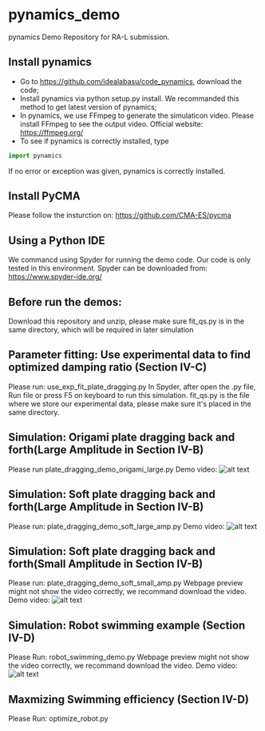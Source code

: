 # pynamics_demo
pynamics Demo Repository for RA-L submission. 
## Install pynamics
* Go to https://github.com/idealabasu/code_pynamics, download the code;
* Install pynamics via python setup.py install. We recommanded this method to get latest version of pynamics;
* In pynamics, we use FFmpeg to generate the simulaticon video. Please install FFmpeg to see the output video. Official website: https://ffmpeg.org/
* To see if pynamics is correctly installed, type 
```python
import pynamics
```
If no error or exception was given, pynamics is correctly installed.

 ## Install PyCMA
Please follow the insturction on: https://github.com/CMA-ES/pycma
## Using a Python IDE
We commancd using Spyder for running the demo code. Our code is only tested in this environment. Spyder can be downloaded from: https://www.spyder-ide.org/
## Before run the demos:
Download this repository and unzip, please make sure fit_qs.py is in the same directory, which will be required in later simulation
## Parameter fitting: Use experimental data to find optimized damping ratio (Section IV-C)
Please run: use_exp_fit_plate_dragging.py  In Spyder, after open the .py file, Run file or press F5 on keyboard to run this simulation.
fit_qs.py is the file where we store our experimental data, please make sure it's placed in the same directory.

## Simulation: Origami plate dragging back and forth(Large Amplitude in Section IV-B)
Please run plate_dragging_demo_origami_large.py
Demo video:
![alt text](https://github.com/gdbbzq/pynamics_demo/blob/main/demo_videos/plate_dragging_demo_origami_large.gif)

## Simulation: Soft plate dragging back and forth(Large Amplitude in Section IV-B)
Please run: plate_dragging_demo_soft_large_amp.py
Demo video:
![alt text](https://github.com/gdbbzq/pynamics_demo/blob/main/demo_videos/plate_dragging_demo_soft_large_amp.gif)

## Simulation: Soft plate dragging back and forth(Small Amplitude in Section IV-B)
Please run: plate_dragging_demo_soft_small_amp.py
Webpage preview might not show the video correctly, we recommand download the video. Demo video:
![alt text](https://github.com/gdbbzq/pynamics_demo/blob/main/demo_videos/plate_dragging_demo_soft_small_amp.gif)

## Simulation: Robot swimming example (Section IV-D)
Please Run: robot_swimming_demo.py
Webpage preview might not show the video correctly, we recommand download the video. Demo video:
![alt text](https://github.com/gdbbzq/pynamics_demo/blob/main/demo_videos/robot_swimming_demo.gif)

## Maxmizing Swimming efficiency (Section IV-D)
Please Run: optimize_robot.py
